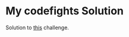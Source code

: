 
# My codefights Solution

Solution to [this](https://codefights.com/challenge/tuX9NefHfwnPBFZoW) challenge.